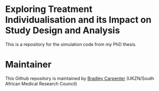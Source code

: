 # Exploring Treatment Individualisation and its Impact on Study Design and Analysis
This is a repository for the simulation code from my PhD thesis.

# Maintainer
This Github repository is maintained by [Bradley Carpenter](https://github.com/bscarp/) (UKZN/South African Medical Research Council)
